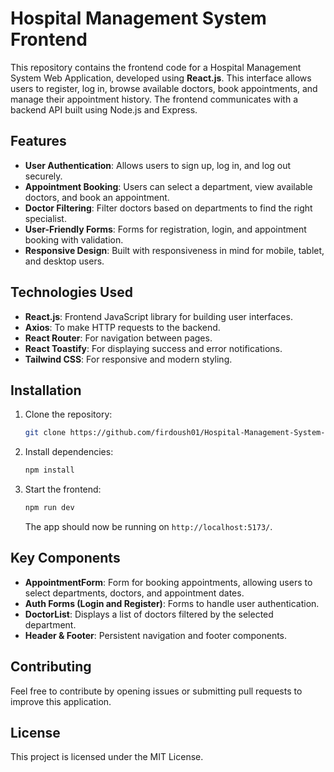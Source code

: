 # Hospital Management System Frontend

This repository contains the frontend code for a Hospital Management System Web Application, developed using **React.js**. This interface allows users to register, log in, browse available doctors, book appointments, and manage their appointment history. The frontend communicates with a backend API built using Node.js and Express.

## Features

- **User Authentication**: Allows users to sign up, log in, and log out securely.
- **Appointment Booking**: Users can select a department, view available doctors, and book an appointment.
- **Doctor Filtering**: Filter doctors based on departments to find the right specialist.
- **User-Friendly Forms**: Forms for registration, login, and appointment booking with validation.
- **Responsive Design**: Built with responsiveness in mind for mobile, tablet, and desktop users.

## Technologies Used

- **React.js**: Frontend JavaScript library for building user interfaces.
- **Axios**: To make HTTP requests to the backend.
- **React Router**: For navigation between pages.
- **React Toastify**: For displaying success and error notifications.
- **Tailwind CSS**: For responsive and modern styling.

## Installation

1. Clone the repository:

   ```bash
   git clone https://github.com/firdoush01/Hospital-Management-System-Frontend.git

   ```

2. Install dependencies:

   ```bash
   npm install
   ```


4. Start the frontend:

   ```bash
   npm run dev
   ```

   The app should now be running on `http://localhost:5173/`.



## Key Components

- **AppointmentForm**: Form for booking appointments, allowing users to select departments, doctors, and appointment dates.
- **Auth Forms (Login and Register)**: Forms to handle user authentication.
- **DoctorList**: Displays a list of doctors filtered by the selected department.
- **Header & Footer**: Persistent navigation and footer components.


## Contributing

Feel free to contribute by opening issues or submitting pull requests to improve this application.

## License

This project is licensed under the MIT License.
